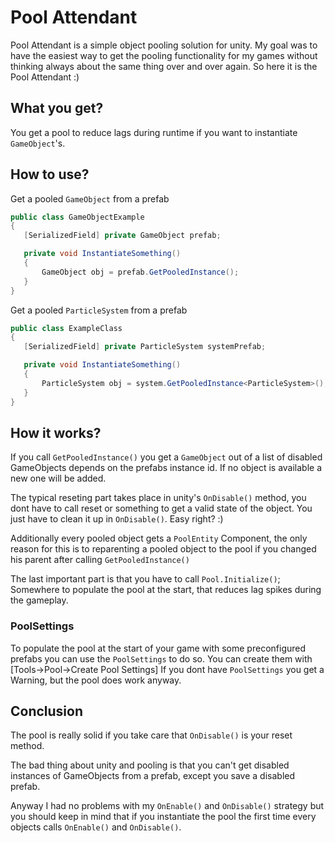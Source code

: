 # Pool Attendant

Pool Attendant is a simple object pooling solution for unity.
My goal was to have the easiest way to get the pooling functionality for my games without thinking always about the same thing over and over again. So here it is the Pool Attendant :)

## What you get?
You get a pool to reduce lags during runtime if you want to instantiate `GameObject`'s.

## How to use?

Get a pooled `GameObject` from a prefab
```cs
public class GameObjectExample
{
   [SerializedField] private GameObject prefab;

   private void InstantiateSomething()
   {
       GameObject obj = prefab.GetPooledInstance();
   }
}

```

Get a pooled `ParticleSystem` from a prefab
```cs
public class ExampleClass
{
   [SerializedField] private ParticleSystem systemPrefab;

   private void InstantiateSomething()
   {
       ParticleSystem obj = system.GetPooledInstance<ParticleSystem>();
   }
}

```

## How it works?

If you call `GetPooledInstance()` you get a `GameObject` out of a list of disabled GameObjects depends on the prefabs instance id. If no object is available a new one will be added. 

The typical reseting part takes place in unity's `OnDisable()` method, you dont have to call reset or something to get a valid state of the object. You just have to clean it up in `OnDisable()`. Easy right? :)

Additionally every pooled object gets a `PoolEntity` Component, the only reason for this is to reparenting a pooled object to the pool if you changed his parent after calling `GetPooledInstance()`

The last important part is that you have to call `Pool.Initialize()`; Somewhere to populate the pool at the start, that reduces lag spikes during the gameplay.

### PoolSettings

To populate the pool at the start of your game with some preconfigured prefabs you can use the `PoolSettings` to do so. You can create them with [Tools->Pool->Create Pool Settings] If you dont have `PoolSettings` you get a Warning, but the pool does work anyway.

## Conclusion

The pool is really solid if you take care that `OnDisable()` is your reset method.

The bad thing about unity and pooling is that you can't get disabled instances of GameObjects from a prefab, except you save a disabled prefab.

Anyway I had no problems with my `OnEnable()` and `OnDisable()` strategy but you should keep in mind that if you instantiate the pool the first time every objects calls `OnEnable()` and `OnDisable()`.
